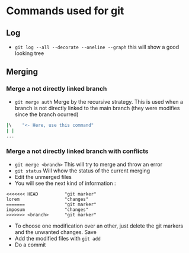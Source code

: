 # Commands used for git

## Log

- `git log --all --decorate --oneline --graph` this will show a good looking tree

## Merging

### Merge a not directly linked branch

- `git merge auth` Merge by the recursive strategy. This is used when a branch is not directly linked to the main branch (they were modifies since the branch ocurred)
 ```bash
 |\    "<- Here, use this command"
 | |
 ...
 ```
 
### Merge a not directly linked branch with conflicts

- `git merge <branch>` This will try to merge and throw an error
- `git status` Will whow the status of the current merging
- Edit the unmerged files
- You will see the next kind of information :
```
<<<<<<< HEAD          "git marker"
lorem                 "changes"
=======               "git marker"
imposum               "changes"
>>>>>>> <branch>      "git marker"
```
- To choose one modification over an other, just delete the git markers and the unwanted changes. Save
- Add the modified files with `git add`
- Do a commit
 
